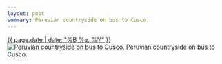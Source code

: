 ```yaml
---
layout: post
summary: Peruvian countryside on bus to Cusco.
---
```


<p>
  <time><a href="/172">{{ page.date | date: "%B %e, %Y" }}</a></time>
  <a href="/172"><img src="{{ site.assets_url }}/172-640.jpg" srcset="{{ site.assets_url }}/172-1280.jpg 1280w, {{ site.assets_url }}/172-960.jpg 960w, {{ site.assets_url }}/172-640.jpg 640w, {{ site.assets_url }}/172-320.jpg 320w" sizes="(min-width: 700px) 50vw, calc(100vw - 2rem)" alt="Peruvian countryside on bus to Cusco." /></a>
  <span>Peruvian countryside on bus to Cusco.</span>
</p>
